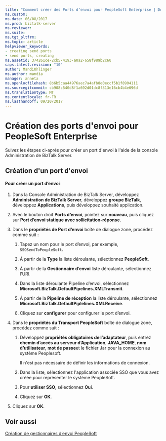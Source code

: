 ```yaml
---
title: "Comment créer des Ports d’envoi pour PeopleSoft Enterprise | Documents Microsoft"
ms.custom: 
ms.date: 06/08/2017
ms.prod: biztalk-server
ms.reviewer: 
ms.suite: 
ms.tgt_pltfrm: 
ms.topic: article
helpviewer_keywords:
- creating send ports
- send ports, creating
ms.assetid: 374261ce-2cb5-4193-a0a2-658f989b2c60
caps.latest.revision: "10"
author: MandiOhlinger
ms.author: mandia
manager: anneta
ms.openlocfilehash: 8b6b5caa44976aec7a4afb8e0eccf5b1f8904111
ms.sourcegitcommit: cb908c540d8f1a692d01dc8f313e16cb4b4e696d
ms.translationtype: MT
ms.contentlocale: fr-FR
ms.lasthandoff: 09/20/2017
---
```

# <a name="how-to-create-send-ports-for-peoplesoft-enterprise"></a>Création des ports d'envoi pour PeopleSoft Enterprise
Suivez les étapes ci-après pour créer un port d'envoi à l'aide de la console Administration de BizTalk Server.  
  
## <a name="creating-a-send-port"></a>Création d'un port d'envoi  
  
#### <a name="to-create-a-send-port"></a>Pour créer un port d’envoi  
  
1.  Dans la Console Administration de BizTalk Server, développez **Administration de BizTalk Server**, développez **groupe BizTalk**, développez **Applications**, puis développez souhaité application.  
  
2.  Avec le bouton droit **Ports d’envoi**, pointez sur **nouveau**, puis cliquez sur **Port d’envoi statique avec sollicitation-réponse**.  
  
3.  Dans le **propriétés de Port d’envoi** boîte de dialogue zone, procédez comme suit :  
  
    1.  Tapez un nom pour le port d’envoi, par exemple, `SSOSendToPeopleSoft`.  
  
    2.  À partir de la **Type** la liste déroulante, sélectionnez **PeopleSoft**.  
  
    3.  À partir de la **Gestionnaire d’envoi** liste déroulante, sélectionnez l’URI.  
  
    4.  Dans la liste déroulante Pipeline d’envoi, sélectionnez **Microsoft.BizTalk.DefaultPipelines.XMLTransmit**.  
  
    5.  À partir de la **Pipeline de réception** la liste déroulante, sélectionnez **Microsoft.BizTalk.DefaultPiplelines.XMLReceive**.  
  
    6.  Cliquez sur **configurer** pour configurer le port d’envoi.  
  
4.  Dans le **propriétés du Transport PeopleSoft** boîte de dialogue zone, procédez comme suit :  
  
    1.  Développez **propriétés obligatoires de l’adaptateur**, puis entrez **chemin d’accès au serveur d’Application**, **JAVA_HOME**, **nom d’utilisateur**,  **mot de passe**et le fichier Jar pour la connexion au système Peoplesoft.  
  
         Il n'est pas nécessaire de définir les informations de connexion.  
  
    2.  Dans la liste, sélectionnez l'application associée SSO que vous avez créée pour représenter le système PeopleSoft.  
  
    3.  Pour **utiliser SSO**, sélectionnez **Oui**.  
  
    4.  Cliquez sur **OK**.  
  
5.  Cliquez sur **OK**.  
  
## <a name="see-also"></a>Voir aussi  
 [Création de gestionnaires d’envoi PeopleSoft](../core/creating-peoplesoft-send-handlers.md)